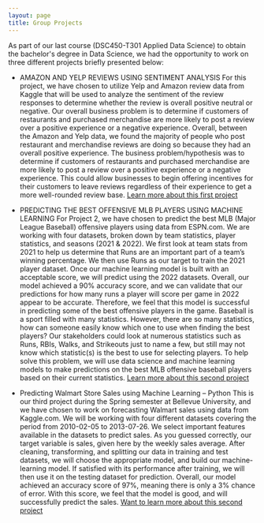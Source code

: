 ```yaml
---
layout: page
title: Group Projects
---
```

As part of our last course (DSC450-T301 Applied Data Science) to obtain the bachelor's degree in Data Science, we had the opportunity to work on three different projects briefly presented below:

- AMAZON AND YELP REVIEWS USING SENTIMENT ANALYSIS
For this project, we have chosen to utilize Yelp and Amazon review data from Kaggle that will be used to analyze the sentiment of the review responses to determine whether the review is overall positive neutral or negative. Our overall business problem is to determine if customers of restaurants and purchased merchandise are more likely to post a review over a positive experience or a negative experience. Overall, between the Amazon and Yelp data, we found the majority of people who post restaurant and merchandise reviews are doing so because they had an overall positive experience. 
The business problem/hypothesis was to determine if customers of restaurants and purchased merchandise are more likely to post a review over a positive experience or a negative experience. This could allow businesses to begin offering incentives for their customers to leave reviews regardless of their experience to get a more well-rounded review base. 
[Learn more about this first project](https://www.youtube.com/watch?reload=9&v=K7zAx8Q-d3Q)
- PREDICTING THE BEST OFFENSIVE MLB PLAYERS USING MACHINE LEARNING
For Project 2, we have chosen to predict the best MLB (Major League Baseball) offensive players using data from ESPN.com.  We are working with four datasets, broken down by team statistics, player statistics, and seasons (2021 & 2022).  We first look at team stats from 2021 to help us determine that Runs are an important part of a team’s winning percentage.  We then use Runs as our target to train the 2021 player dataset.  Once our machine learning model is built with an acceptable score, we will predict using the 2022 datasets.  Overall, our model achieved a 90% accuracy score, and we can validate that our predictions for how many runs a player will score per game in 2022 appear to be accurate.  Therefore, we feel that this model is successful in predicting some of the best offensive players in the game.
Baseball is a sport filled with many statistics.  However, there are so many statistics, how can someone easily know which one to use when finding the best players?  Our stakeholders could look at numerous statistics such as Runs, RBIs, Walks, and Strikeouts just to name a few, but still may not know which statistic(s) is the best to use for selecting players.   To help solve this problem, we will use data science and machine learning models to make predictions on the best MLB offensive baseball players based on their current statistics. [Learn more about this second project](https://www.youtube.com/watch?v=oG7GaFo-j4U)

- Predicting Walmart Store Sales using Machine Learning – Python
This is our third project during the Spring semester at Bellevue University, and we have chosen to work on forecasting Walmart sales using data from Kaggle.com. We will be working with four different datasets covering the period from 2010-02-05 to 2013-07-26. We select important features available in the datasets to predict sales. As you guessed correctly, our target variable is sales, given here by the weekly sales average. After cleaning, transforming, and splitting our data in training and test datasets, we will choose the appropriate model, and build our machine-learning model. If satisfied with its performance after training, we will then use it on the testing dataset for prediction. Overall, our model achieved an accuracy score of 97%, meaning there is only a 3% chance of error. With this score, we feel that the model is good, and will successfully predict the sales.  [Want to learn more about this second project]([https://www.youtube.com/watch?v=oG7GaFo-j4U](https://youtu.be/8w66_iANhVI))
